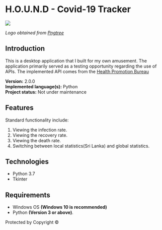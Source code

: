 # H.O.U.N.D - Covid-19 Tracker

<img src="Logo/pngtree___stay_home_to_protect_from_5341432_QmL_icon.ico"/>

_Logo obtained from [Pngtree](https://pngtree.com/)_

## Introduction
This is a desktop application that I built for my own amusement.
The application primarily served as a testing opportunity regarding the use of APIs. The implemented API comes from the [Health Promotion Bureau](https://www.hpb.health.gov.lk/en)

**Version:** 2.0.0<br>
**Implemented language(s):** Python<br>
**Project status:** Not under maintenance

## Features
Standard functionality include:
1. Viewing the infection rate.
1. Viewing the recovery rate.
1. Viewing the death rate.
1. Switching between local statistics(Sri Lanka) and global statistics.

## Technologies
* Python 3.7
* Tkinter

## Requirements
* Windows OS **(Windows 10 is recommended)**
* Python **(Version 3 or above)**.

Protected by Copyright &copy;
